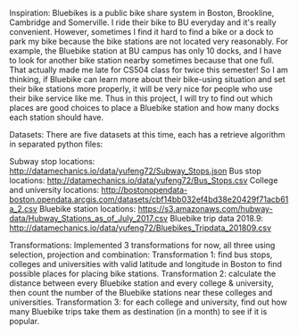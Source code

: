 Inspiration: 
Bluebikes is a public bike share system in Boston, Brookline, Cambridge and Somerville. I ride their bike to BU everyday and it's really convenient. However, sometimes I find it hard to find a bike or a dock to park my bike because the bike stations are not located very reasonably. For example, the Bluebike station at BU campus has only 10 docks, and I have to look for another bike station nearby sometimes because that one full. That actually made me late for CS504 class for twice this semester! So I am thinking, if Bluebike can learn more about their bike-using situation and set their bike stations more properly, it will be very nice for people who use their bike service like me. Thus in this project, I will try to find out which places are good choices to place a Bluebike station and how many docks each station should have.

Datasets:
There are five datasets at this time, each has a retrieve algorithm in separated python files:

Subway stop locations: http://datamechanics.io/data/yufeng72/Subway_Stops.json
Bus stop locations: http://datamechanics.io/data/yufeng72/Bus_Stops.csv
College and university locations: http://bostonopendata-boston.opendata.arcgis.com/datasets/cbf14bb032ef4bd38e20429f71acb61a_2.csv
Bluebike station locations: https://s3.amazonaws.com/hubway-data/Hubway_Stations_as_of_July_2017.csv
Bluebike trip data 2018.9: http://datamechanics.io/data/yufeng72/Bluebikes_Tripdata_201809.csv

Transformations:
Implemented 3 transformations for now, all three using selection, projection and combination:
Transformation 1: find bus stops, colleges and universities with valid latitude and longitude in Boston to find possible places for placing bike stations.
Transformation 2: calculate the distance between every Bluebike station and every college & university, then count the number of the Bluebike stations near these colleges and universities.
Transformation 3: for each college and university, find out how many Bluebike trips take them as destination (in a month) to see if it is popular.
